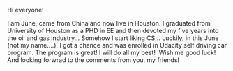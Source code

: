 Hi everyone!

I am June, came from China and now live in Houston. I graduated from University of Houston as a PHD in EE and then devoted my five years into the oil and gas industry... Somehow I start liking CS... Luckily, in this June (not my name....), I got a chance and was enrolled in Udacity self driving car program. The program is great! I will do all my best!  Wish me good luck! And looking forwrad to the comments from you, my friends!

